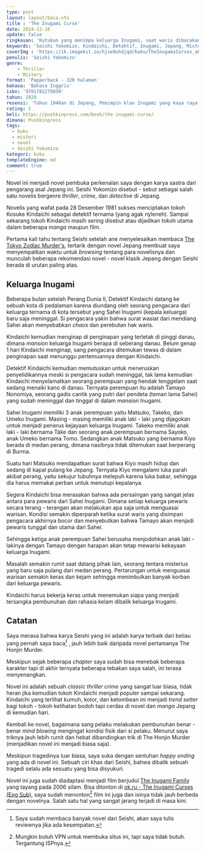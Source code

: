 ```yaml
---
type: post
layout: layout/baca.vto
title : 'The Inugami Curse'
date: 2024-12-16
update: false
ringkasan: 'Kutukan yang menimpa keluarga Inugami, saat waris dibacakan, satu persatu akan mati'
keywords: 'Seishi Yokomizo, Kindaichi, Detektif, Inugami, Jepang, Misteri, Novel'
coverImg : 'https://ik.imagekit.io/hjse9uhdjqd/buku/TheInugamiCurses_aLfIHO09R.jpeg?updatedAt=1734352464431'
penulis: 'Seishi Yokomizo'
genre:
    - Thriller
    - Mistery
format: 'Papperback - 320 halaman'
bahasa: 'Bahasa Inggris'
isbn: '9781782275039'
tahun: 2020
resensi: 'Tahun 1940an di Jepang, Pemimpin klan Inugami yang kaya raya meninggal, anak turunnya tidak sabar untuk membaca surat warisannya. Namun ternyata yang muncul adalah sebuah pembunuhan berantai dan kengerian luar biasa. Detektif Kindaichi harus bekerja keras untuk menemukan siapa yang menjadi tersangka pembunuhan dan rahasia kelam dibalik keluarga Inugami.'
rating: 5
beli: https://pushkinpress.com/book/the-inugami-curse/
dimana: Pushkinpress
tags:
  - buku
  - misteri
  - novel
  - Seishi Yokomizo
kategori: buku
templateEngine: md
comment: true
---
```


Novel ini menjadi novel pembuka perkenalan saya dengan karya sastra dari pengarang asal Jepang ini. Seishi Yokomizo disebut - sebut sebagai salah satu novelis bergenre _thriller_, _crime_, dan _detective_ di Jepang.

Novelis yang wafat pada 28 Desember 1981 sukses menciptakan tokoh Kosuke Kindaichi sebagai detektif ternama (yang agak nyleneh). Sampai sekarang tokoh Kindaichi masih sering disebut atau dijadikan tokoh utama dalam beberapa _manga_ maupun film.

Pertama kali tahu tentang Seishi setelah ane menyelesaikan membaca [The Tokyo Zodiac Murder's](https://kusaeni.com/baca/tokyozodiacmurders/), tertarik dengan novel Jepang membuat saya menyempatkan waktu untuk _browsing_ tentang para novelisnya dan munculah beberapa rekomendasi novel - novel klasik Jepang dengan Seishi berada di urutan paling atas.

## Keluarga Inugami
Beberapa bulan setelah Perang Dunia II, Detektif Kindaichi datang ke sebuah kota di pedalaman karena diundang oleh seorang pengacara dari keluarga ternama di kota tersebut yang Sahei Inugami (kepala keluarga) baru saja meninggal. Si pengacara yakin bahwa surat wasiat dari mendiang Sahei akan menyebabkan _chaos_ dan perebutan hak waris.

Kindaichi kemudian menginap di penginapan yang terletak di pinggi danau, dimana _mansion_ keluarga Inugami berapa di seberang danau. Belum genap 1 hari Kindaichi menginap, sang pengacara ditemukan tewas di dalam penginapan saat menunggu pertemuannya dengan Kindaichi.

Detektif Kindaichi kemudian memutuskan untuk meneruskan penyelidikannya meski si pengacara sudah meninggal, tak lama kemudian Kindaichi menyelamatkan seorang perempuan yang hendak tenggelam saat sedang menaiki kano di danau. Ternyata perempuan itu adalah Tamayo Nonomiya, seorang gadis cantik yang putri dari pendeta (teman lama Sahei) yang sudah meninggal dan tinggal di dalam _mansion_ Inugami.

Sahei Inugami memiliki 3 anak perempuan yaitu Matsuko, Takeko, dan Umeko Inugami. Masing - masing memiliki anak laki - laki yang dijagokan untuk menjadi penerus kejayaan keluarga Inugami. Takeko memiliki anak laki - laki bernama Tàke dan seorang anak perempuan bernama Sayoko, anak Umeko bernama Tomo. Sedangkan anak Matsuko yang bernama Kiyo berada di medan perang, dimana nasibnya tidak ditemukan saat berperang di Burma.

Suatu hari Matsuko mendapatkan surat bahwa Kiyo masih hidup dan sedang di kapal pulang ke Jepang. Ternyata Kiyo mengalami luka parah akibat perang, yaitu sekujur tubuhnya melepuh karena luka bakar, sehingga dia harus memakai perban untuk menutupi kepalanya.

Segera Kindaichi bisa merasakan bahwa ada persaingan yang sangat jelas antara para pewaris dari Sahei Inugami. Dimana setiap keluarga pewaris secara terang - terangan akan melakukan apa saja untuk menguasai warisan. Kondisi semakin diperparah ketika surat waris yang disimpan pengacara akhirnya bocor dan menyebutkan bahwa Tamayo akan menjadi pewaris tunggal dan utama dari Sahei.

Sehingga ketiga anak perempuan Sahei berusaha menjodohkan anak laki - lakinya dengan Tamayo dengan harapan akan tetap mewarisi kekayaan keluarga Inugami.

Masalah semakin rumit saat datang pihak lain, seorang tentara misterius yang baru saja pulang dari medan perang. Pertarungan untuk menguasai warisan semakin keras dan kejam sehingga menimbulkan banyak korban dari keluarga pewaris.

Kindaichi harus bekerja keras untuk menemukan siapa yang menjadi tersangka pembunuhan dan rahasia kelam dibalik keluarga Inugami.

## Catatan
Saya merasa bahwa karya Seishi yang ini adalah karya terbaik dari beliau yang pernah saya baca[^1] , jauh lebih baik daripada novel pertamanya The Honjin Murder.

Meskipun sejak beberapa _chapter_ saya sudah bisa menebak beberapa karakter tapi di akhir ternyata beberapa tebakan saya salah, ini terasa menyenangkan.

Novel ini adalah sebuah _classic thriller crime_ yang sangat luar biasa, tidak heran jika kemudian tokoh Kindaichi menjadi populer sampai sekarang. Kindaichi yang terlihat kumuh, kotor, dan ketombean ini menjadi _trend setter_  bagi tokoh - tokoh kelihatan bodoh tapi cerdas di novel dan _manga_ Jepang di kemudian hari.

Kembali ke novel, bagaimana sang pelaku melakukan pembunuhan benar - benar _mind blowing_ mengingat kondisi fisik dari si pelaku. Menurut saya triknya jauh lebih rumit dan hebat dibandingkan trik di The Honjin Murder (menjadikan novel ini menjadi biasa saja).

Meskipun tragedinya luar biasa, saya suka dengan sentuhan _happy ending_ yang ada di novel ini. Sebuah ciri khas dari Seishi, bahwa dibalik sebuah tragedi selalu ada sesuatu yang bisa disyukuri.

Novel ini juga sudah diadaptasi menjadi film berjudul [The Inugami Family](https://www.imdb.com/title/tt0074691) yang tayang pada 2006 silam. Bisa ditonton di [ok.ru - The Inugami Curses (Eng Sub)](https://ok.ru/video/3760349121051), saya sudah menonton[^2] film ini juga dan isinya tidak jauh berbeda dengan novelnya. Salah satu hal yang sangat jarang terjadi di masa kini.





[^1]: Saya sudah membaca banyak novel dari Seishi, akan saya tulis reviewnya jika ada kesempatan.
[^2]: Mungkin butuh VPN untuk membuka situs ini, tapi saya tidak butuh. Tergantung ISPnya.
